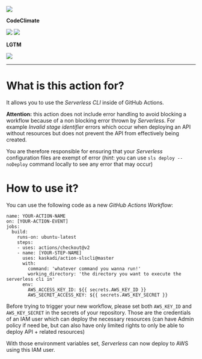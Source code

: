 ![](https://img.shields.io/github/workflow/status/kaskadi/action-slscli/update?label=dependencies%20updated&logo=npm)

**CodeClimate**

[![](https://img.shields.io/codeclimate/maintainability/kaskadi/action-slscli?label=maintainability&logo=Code%20Climate)](https://codeclimate.com/github/kaskadi/action-slscli)
[![](https://img.shields.io/codeclimate/tech-debt/kaskadi/action-slscli?label=technical%20debt&logo=Code%20Climate)](https://codeclimate.com/github/kaskadi/action-slscli)
<!-- [![](https://img.shields.io/codeclimate/coverage/kaskadi/action-slscli?label=test%20coverage&logo=Code%20Climate)](https://codeclimate.com/github/kaskadi/action-slscli) -->

**LGTM**

[![](https://img.shields.io/lgtm/grade/javascript/github/kaskadi/action-slscli?label=code%20quality&logo=lgtm)](https://lgtm.com/projects/g/kaskadi/action-slscli/?mode=list)

***

# What is this action for?

It allows you to use the _Serverless CLI_ inside of GitHub Actions.

**Attention:** this action does not include error handling to avoid blocking a workflow because of a non blocking error thrown by _Serverless_. For example _Invalid stage identifier_ errors which occur when deploying an API without resources but does not prevent the API from effectively being created.

You are therefore responsible for ensuring that your _Serverless_ configuration files are exempt of error (_hint_: you can use `sls deploy --noDeploy` command locally to see any error that may occur)

# How to use it?

You can use the following code as a new _GitHub Actions Workflow_:

```
name: YOUR-ACTION-NAME
on: [YOUR-ACTION-EVENT]
jobs:
  build:
    runs-on: ubuntu-latest
    steps:
    - uses: actions/checkout@v2
    - name: [YOUR-STEP-NAME]
      uses: kaskadi/action-slscli@master
      with:
        command: 'whatever command you wanna run!'
        working_directory: 'the directory you want to execute the serverless cli in'
      env:
        AWS_ACCESS_KEY_ID: ${{ secrets.AWS_KEY_ID }}
        AWS_SECRET_ACCESS_KEY: ${{ secrets.AWS_KEY_SECRET }}
```

Before trying to trigger your new workflow, please set both `AWS_KEY_ID` and `AWS_KEY_SECRET` in the secrets of your repository.
Those are the credentials of an IAM user which can deploy the necessary resources (can have Admin policy if need be, but can also have only limited rights to only be able to deploy API + related resources)

With those environment variables set, _Serverless_ can now deploy to AWS using this IAM user.
